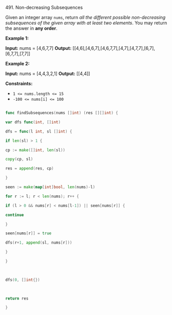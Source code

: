491. Non-decreasing Subsequences

Given an integer array `nums`, return _all the different possible non-decreasing subsequences of the given array with at least two elements_. You may return the answer in **any order**.

**Example 1:**

**Input:** nums = [4,6,7,7]
**Output:** [[4,6],[4,6,7],[4,6,7,7],[4,7],[4,7,7],[6,7],[6,7,7],[7,7]]

**Example 2:**

**Input:** nums = [4,4,3,2,1]
**Output:** [[4,4]]

**Constraints:**

-   `1 <= nums.length <= 15`
-   `-100 <= nums[i] <= 100`

```go

func findSubsequences(nums []int) (res [][]int) {

var dfs func(int, []int)

dfs = func(l int, sl []int) {

if len(sl) > 1 {

cp := make([]int, len(sl))

copy(cp, sl)

res = append(res, cp)

}

seen := make(map[int]bool, len(nums)-l)

for r := l; r < len(nums); r++ {

if (l > 0 && nums[r] < nums[l-1]) || seen[nums[r]] {

continue

}

seen[nums[r]] = true

dfs(r+1, append(sl, nums[r]))

}

}

  

dfs(0, []int{})

  

return res

}
```